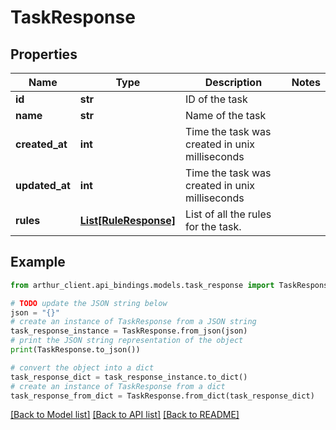 # TaskResponse


## Properties

Name | Type | Description | Notes
------------ | ------------- | ------------- | -------------
**id** | **str** |  ID of the task | 
**name** | **str** | Name of the task | 
**created_at** | **int** | Time the task was created in unix milliseconds | 
**updated_at** | **int** | Time the task was created in unix milliseconds | 
**rules** | [**List[RuleResponse]**](RuleResponse.md) | List of all the rules for the task. | 

## Example

```python
from arthur_client.api_bindings.models.task_response import TaskResponse

# TODO update the JSON string below
json = "{}"
# create an instance of TaskResponse from a JSON string
task_response_instance = TaskResponse.from_json(json)
# print the JSON string representation of the object
print(TaskResponse.to_json())

# convert the object into a dict
task_response_dict = task_response_instance.to_dict()
# create an instance of TaskResponse from a dict
task_response_from_dict = TaskResponse.from_dict(task_response_dict)
```
[[Back to Model list]](../README.md#documentation-for-models) [[Back to API list]](../README.md#documentation-for-api-endpoints) [[Back to README]](../README.md)


